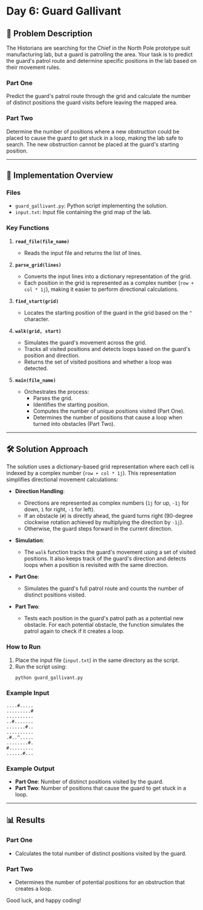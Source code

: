 
# Day 6: Guard Gallivant

## 📝 Problem Description

The Historians are searching for the Chief in the North Pole prototype suit manufacturing lab, but a guard is patrolling the area. Your task is to predict the guard's patrol route and determine specific positions in the lab based on their movement rules.

### Part One

Predict the guard's patrol route through the grid and calculate the number of distinct positions the guard visits before leaving the mapped area.

### Part Two

Determine the number of positions where a new obstruction could be placed to cause the guard to get stuck in a loop, making the lab safe to search. The new obstruction cannot be placed at the guard's starting position.

---

## 🔧 Implementation Overview

### Files

- `guard_gallivant.py`: Python script implementing the solution.
- `input.txt`: Input file containing the grid map of the lab.

### Key Functions

1. **`read_file(file_name)`**
   - Reads the input file and returns the list of lines.

2. **`parse_grid(lines)`**
   - Converts the input lines into a dictionary representation of the grid.
   - Each position in the grid is represented as a complex number (`row + col * 1j`), making it easier to perform directional calculations.

3. **`find_start(grid)`**
   - Locates the starting position of the guard in the grid based on the `^` character.

4. **`walk(grid, start)`**
   - Simulates the guard's movement across the grid.
   - Tracks all visited positions and detects loops based on the guard's position and direction.
   - Returns the set of visited positions and whether a loop was detected.

5. **`main(file_name)`**
   - Orchestrates the process:
     - Parses the grid.
     - Identifies the starting position.
     - Computes the number of unique positions visited (Part One).
     - Determines the number of positions that cause a loop when turned into obstacles (Part Two).

---

## 🛠️ Solution Approach

The solution uses a dictionary-based grid representation where each cell is indexed by a complex number (`row + col * 1j`). This representation simplifies directional movement calculations:
- **Direction Handling**:
  - Directions are represented as complex numbers (`1j` for up, `-1j` for down, `1` for right, `-1` for left).
  - If an obstacle (`#`) is directly ahead, the guard turns right (90-degree clockwise rotation achieved by multiplying the direction by `-1j`).
  - Otherwise, the guard steps forward in the current direction.

- **Simulation**:
  - The `walk` function tracks the guard's movement using a set of visited positions. It also keeps track of the guard's direction and detects loops when a position is revisited with the same direction.

- **Part One**:
  - Simulates the guard's full patrol route and counts the number of distinct positions visited.

- **Part Two**:
  - Tests each position in the guard's patrol path as a potential new obstacle. For each potential obstacle, the function simulates the patrol again to check if it creates a loop.

### How to Run

1. Place the input file (`input.txt`) in the same directory as the script.
2. Run the script using:
   ```bash
   python guard_gallivant.py
   ```

### Example Input

```
....#.....
.........#
..........
..#.......
.......#..
..........
.#..^.....
........#.
#.........
......#...
```

### Example Output

- **Part One**: Number of distinct positions visited by the guard.
- **Part Two**: Number of positions that cause the guard to get stuck in a loop.

---

## 📊 Results

### Part One

- Calculates the total number of distinct positions visited by the guard.

### Part Two

- Determines the number of potential positions for an obstruction that creates a loop.

Good luck, and happy coding!
